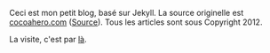 Ceci est mon petit blog, basé sur Jekyll. La source originelle est [cocoahero.com](http://cocoahero.com) ([Source](http://github.com/cocoahero/cocoahero.github.com)). Tous les articles sont sous Copyright 2012.

La visite, c'est par [là](http://hadrien01.github.com).